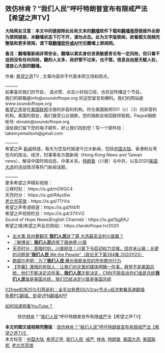  <h2>效仿林肯？“我们人民”呼吁特朗普宣布有限戒严法【希望之声TV】</h2> <p class="notice"><b>大陆网友注意：本文中的链接除此处和文末的<a href="https://github.com/bannedbook/fanqiang" >翻墙</a>软件下载和<a href="https://github.com/killgcd/justmysocks/blob/master/README.md">翻墙推荐</a>链接外全部为禁网链接，未翻墙状态下打不开，请勿点击。此为文字版禁闻，欲看图文视频完整版和更多禁闻，请下载<a href="https://github.com/bannedbook/fanqiang">翻墙软件或APP</a>后翻墙上禁闻网。</p><p>备注：翻墙看新闻非常安全，翻墙以真实身份发表敏感言论有一定风险，但只看不说则没有任何风险，翻的人太多，政府管不过来，也不管。信息自由是天赋人权，请放心大胆的翻墙。</b></p>  <div class="entry"> <p>作者: <span class='wp_keywordlink_affiliate'><a href="https://www.soundofhope.org" title="希望之声" target="_blank">希望之声</a></span>TV , 文章内容并不代表本网立场和观点。</p> <figure></figure> <p>&#8212;&#8212;&#8212;<br /> 如果喜欢我们的节目， 请点赞、点击小铃铛订阅，也欢迎传播这个节目。<br /> 我们的邮箱是info@soundofhope.org  欢迎您留言和爆料。我们的网站是 www.soundofhope.org<br /> <a href="https://www.bannedbook.org/bnews/tag/%e5%b8%8c%e6%9c%9b%e4%b9%8b%e5%a3%b0/" class="st_tag internal_tag" rel="tag" title="标签 希望之声 下的日志">希望之声</a>是在<a href="https://www.bannedbook.org/bnews/tag/%E7%BE%8E%E5%9B%BD%E8%81%94%E9%82%A6/" class="st_tag internal_tag" rel="tag" title="标签 美国联邦 下的日志">美国联邦</a>注册的非盈利机构，符合美国联邦501（c）（3）的非营利机构。美国的朋友，我们接受公众捐款，您的捐款会收回联邦抵税。Paypal捐款帐号: donate@soundofhope.org<br /> 请给我们留下您的电子邮件，好让我们找到您！写一个邮件给：takemyemailsoh@gmail.com</p>  <p>&#8212;&#8212;&#8212;<br /> 希望之声 <span class='wp_keywordlink_affiliate'><a href="https://www.bannedbook.org/" title="新闻">新闻</a></span>频道，每天为您及时报道今日大新闻，包括<span class='wp_keywordlink_affiliate'><a href="https://www.bannedbook.org/" title="中国" target="_blank">中国</a></span><span class='wp_keywordlink_affiliate'><a href="https://www.bannedbook.org/" title="大陆" target="_blank">大陆</a></span>、香港和台湾在内的政治，经济，时事等各方面新闻（Hong Kong News and Taiwan news），解读中国时局动态，中美关系，<a href="https://www.bannedbook.org/bnews/tag/%e7%89%b9%e6%9c%97%e6%99%ae/" class="st_tag internal_tag" rel="tag" title="标签 特朗普 下的日志">特朗普</a>（川普）与中共，以及2020<a href="https://www.bannedbook.org/bnews/tag/%e7%be%8e%e5%9b%bd%e5%a4%a7%e9%80%89/" class="st_tag internal_tag" rel="tag" title="标签 美国大选 下的日志">美国大选</a>的选战情况等热门新闻话题。</p> <p>&#8212;&#8212;&#8212;<br /> 更多希望之声精彩视频：<br /> 江峰时刻： https://is.gd/mD6QC4<br /> 天亮时分： https://is.gd/RAyz6w<br /> <a href="https://www.bannedbook.org/bnews/tag/%e8%80%81%e5%8c%97%e4%ba%ac%e8%8c%b6%e9%a6%86/" class="st_tag internal_tag" rel="tag" title="标签 老北京茶馆 下的日志">老北京茶馆</a>：https://is.gd/7TrVis<br /> 希望之声粤语频道：https://is.gd/fitbTt<br /> 希望之声视频栏目：https://is.gd/37XViZ<br /> Sound of Hope News(English Channel)：https://is.gd/SjgEKJ<br /> 希望之城(希望之声会员网站)：https://landofhope.tv/2020</p>  <ul class='op-related-articles' title='相关阅读'> <li><a href='https://www.bannedbook.org/bnews/topimagenews/20201128/1438742.html' target='_blank'>出大事 宾州要翻天 <b>我们人民</b>说了算 大选最高法判川普赢？</a></li> <li><a href='https://www.bannedbook.org/bnews/ssgc/20201124/1436066.html' target='_blank'>〖微博谈〗<b>我们人民</b>选择了唐纳德‧川普</a></li> <li><a href='https://www.bannedbook.org/bnews/cbnews/20201124/1436042.html' target='_blank'>天亮时分：至暗时刻，川普挺住！川普下令启动权力交接，但并未认输；关键的问题是“<b>我们人民</b> We the People”（政论天下第284集 20201123）</a></li> <li><a href='https://www.bannedbook.org/bnews/cbnews/20201124/1435862.html' target='_blank'>鲍威尔声明：为了<b>我们人民</b> 曝光我能发现的所有欺诈行为</a></li> <li><a href='https://www.bannedbook.org/bnews/bannedvideo/20201121/1434553.html' target='_blank'>【字幕】激情的年轻人：让我们对这里的媒体明确一件事，拜登不是美国总统，他们不能决定这件事，<b>我们人民</b>才能决定，CNN不能告诉你们谁是总统<b>我们人民</b>谁是美国总统，我们已经决定川普是美国总统</a></li> </ul> <p class="texttj"> <a href="https://www.bannedbook.org/forum23/topic22702.html" target="_blank">V2free机场25%引荐返利：全平台免费SS/V2ray节点+经济套餐高速翻墙</a><br/> <a href="https://github.com/bannedbook/fanqiang/wiki/%E7%A6%81%E9%97%BB%E7%BD%91%E5%AE%89%E5%8D%93%E7%BF%BB%E5%A2%99%E6%96%B0%E9%97%BBAPP" target="_blank">免费PC翻墙、安卓VPN翻墙APP</a></p><p><a href='https://www.bannedbook.org/bnews/topimagenews/20180409/925596.html' target='_blank'>如何加速观看YouTube？ </a></p> <figure class='op-interactive'><figcaption>效仿<a href="https://www.bannedbook.org/bnews/tag/%e6%9e%97%e8%82%af/" class="st_tag internal_tag" rel="tag" title="标签 林肯 下的日志">林肯</a>？“<a href="https://www.bannedbook.org/bnews/tag/%E6%88%91%E4%BB%AC%E4%BA%BA%E6%B0%91/" class="st_tag internal_tag" rel="tag" title="标签 我们人民 下的日志">我们人民</a>”呼吁特朗普宣布有限<a href="https://www.bannedbook.org/bnews/tag/%E6%88%92%E4%B8%A5/" class="st_tag internal_tag" rel="tag" title="标签 戒严 下的日志">戒严</a>法【希望之声TV】</figcaption></figure> </p> <a name='sharetosocial'></a>       <div><b>本文的图文或视频完整版</b>：<a href='https://www.bannedbook.org/bnews/cbnews/20201202/1440488.html'>效仿林肯？“我们人民”呼吁特朗普宣布有限戒严法【希望之声TV】</a></div>  </div><!--END ENTRY--> <div class="postfooter"> <div>本文标签：<a href="https://www.bannedbook.org/bnews/tag/%e4%b8%ad%e5%9b%bd%e5%a4%a7%e9%99%86/" rel="tag">中国大陆</a>, <a href="https://www.bannedbook.org/bnews/tag/%e5%b8%8c%e6%9c%9b%e4%b9%8b%e5%a3%b0/" rel="tag">希望之声</a>, <a href="https://www.bannedbook.org/bnews/tag/%E6%88%91%E4%BB%AC%E4%BA%BA%E6%B0%91/" rel="tag">我们人民</a>, <a href="https://www.bannedbook.org/bnews/tag/%E6%88%92%E4%B8%A5/" rel="tag">戒严</a>, <a href="https://www.bannedbook.org/bnews/tag/%e6%9e%97%e8%82%af/" rel="tag">林肯</a>, <a href="https://www.bannedbook.org/bnews/tag/%e7%89%b9%e6%9c%97%e6%99%ae/" rel="tag">特朗普</a>, <a href="https://www.bannedbook.org/bnews/tag/%e7%be%8e%e5%9b%bd%e5%a4%a7%e9%80%89/" rel="tag">美国大选</a>, <a href="https://www.bannedbook.org/bnews/tag/%E7%BE%8E%E5%9B%BD%E8%81%94%E9%82%A6/" rel="tag">美国联邦</a>, <a href="https://www.bannedbook.org/bnews/tag/%e8%80%81%e5%8c%97%e4%ba%ac%e8%8c%b6%e9%a6%86/" rel="tag">老北京茶馆</a></div>  </div><!--END POSTFOOTER--> 